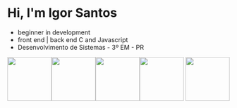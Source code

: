 # Hi, I'm Igor Santos
<ul>
          <li> beginner in development </li>
          <li> front end | back end C and Javascript  </li>
          <li> Desenvolvimento de Sistemas - 3º EM - PR </li>
</ul>

<img src="https://cdn.jsdelivr.net/gh/devicons/devicon/icons/github/github-original.svg" height="100" /><img src="https://cdn.jsdelivr.net/gh/devicons/devicon/icons/css3/css3-original.svg" height="100"/><img src="https://cdn.jsdelivr.net/gh/devicons/devicon/icons/html5/html5-original.svg" height="100"/><img src="https://cdn.jsdelivr.net/gh/devicons/devicon/icons/javascript/javascript-plain.svg" height="100" /> <img src="https://cdn.jsdelivr.net/gh/devicons/devicon@latest/icons/c/c-original.svg" height="100" />
          
